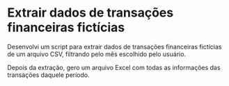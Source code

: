 # Extrair dados de transações financeiras fictícias

Desenvolvi um script para extrair dados de transações financeiras fictícias de um arquivo CSV, filtrando pelo mês escolhido pelo usuário.

Depois da extração, gero um arquivo Excel com todas as informações das transações daquele período.
